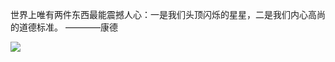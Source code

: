 世界上唯有两件东西最能震撼人心：一是我们头顶闪烁的星星，二是我们内心高尚的道德标准。         ————康德



![](https://learningnotebookv1-1302566743.cos.ap-nanjing.myqcloud.com/img/Snipaste_2021-04-03_16-13-19.jpg)

